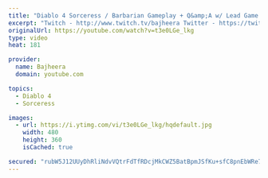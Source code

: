 ```yaml
---
title: "Diablo 4 Sorceress / Barbarian Gameplay + Q&amp;A w/ Lead Game Designer Joe Shelly - Blizzcon 2019 Demo"
excerpt: "Twitch - http://www.twitch.tv/bajheera Twitter - https://twitter.com/BajheeraWoW Instagram - https://Instagram.com/BajheeraWoW Facebook ..."
originalUrl: https://youtube.com/watch?v=t3e0LGe_lkg
type: video
heat: 181

provider:
  name: Bajheera
  domain: youtube.com

topics:
  - Diablo 4
  - Sorceress

images:
  - url: https://i.ytimg.com/vi/t3e0LGe_lkg/hqdefault.jpg
    width: 480
    height: 360
    isCached: true

secured: "rubW5J12UUyDhRliNdvVQtrFdTfRDcjMkCWZ5BatBpmJSfKu+sfC8pnEbWRe7LFBLsqhPd2lB2npEg5hylXts4nd26h/kcPMgRValThK8mREUVSxfIq+8d2SrXX7VCiOCUKnAQyV1mBAseKmjuz0gaXiutrhF7KJrBBOAv/Wv3crS9e7Seawzeyhr8GQYbJYUnJQuAOuJ8lX2iq9rcEGL6T0O0QeGIDnzg5iIwGsROcSP8bJ4Q5a/FBSJ7eJSMc2XumPeFRjrSXCNUv/Djvbfpg8um8O4qleQ4PYWRJYzjCDz0pkFsqE6vzEZeWUPOlqAW/Q292J3QlAXXzgAZrwJcrwuJoaZ1426e/TPiEL8YPfTHA2Jl9um2WCbdyGL6LNT+9LYAnWWS6T3G2cDzMg3A==;hoyYL1rBLVXZuUXyJTPh0g=="
---
```


